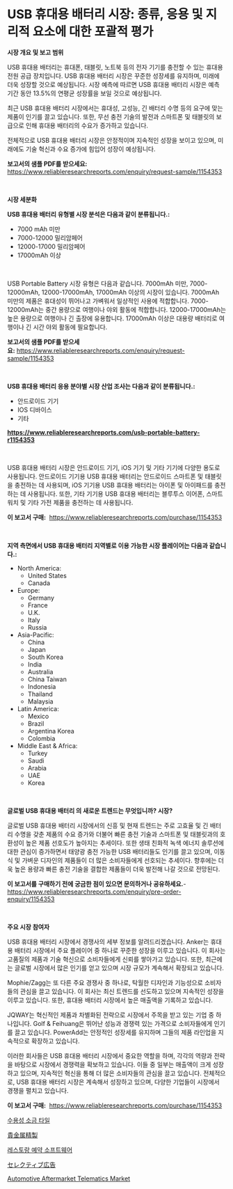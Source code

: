 <p><h1>USB 휴대용 배터리 시장: 종류, 응용 및 지리적 요소에 대한 포괄적 평가</h1></p><p><strong>시장 개요 및 보고 범위</strong></p>
<p><p>USB 휴대용 배터리는 휴대폰, 태블릿, 노트북 등의 전자 기기를 충전할 수 있는 휴대용 전원 공급 장치입니다. USB 휴대용 배터리 시장은 꾸준한 성장세를 유지하며, 미래에 더욱 성장할 것으로 예상됩니다. 시장 예측에 따르면 USB 휴대용 배터리 시장은 예측 기간 동안 13.5%의 연평균 성장률을 보일 것으로 예상됩니다.</p><p>최근 USB 휴대용 배터리 시장에서는 휴대성, 고성능, 긴 배터리 수명 등의 요구에 맞는 제품이 인기를 끌고 있습니다. 또한, 무선 충전 기술의 발전과 스마트폰 및 태블릿의 보급으로 인해 휴대용 배터리의 수요가 증가하고 있습니다.</p><p>전체적으로 USB 휴대용 배터리 시장은 안정적이며 지속적인 성장을 보이고 있으며, 미래에도 기술 혁신과 수요 증가에 힘입어 성장이 예상됩니다.</p></p>
<p><strong>보고서의 샘플 PDF를 받으세요:</strong> <a href="https://www.reliableresearchreports.com/enquiry/request-sample/1154353">https://www.reliableresearchreports.com/enquiry/request-sample/1154353</a></p>
<p>&nbsp;</p>
<p><strong>시장 세분화</strong></p>
<p><strong>USB 휴대용 배터리 유형별 시장 분석은 다음과 같이 분류됩니다.:</strong></p>
<p><ul><li>7000 mAh 미만</li><li>7000-12000 밀리암페어</li><li>12000-17000 밀리암페어</li><li>17000mAh 이상</li></ul></p>
<p>&nbsp;</p>
<p><p>USB Portable Battery 시장 유형은 다음과 같습니다. 7000mAh 미만, 7000-12000mAh, 12000-17000mAh, 17000mAh 이상의 시장이 있습니다. 7000mAh 미만의 제품은 휴대성이 뛰어나고 가벼워서 일상적인 사용에 적합합니다. 7000-12000mAh는 중간 용량으로 여행이나 야외 활동에 적합합니다. 12000-17000mAh는 높은 용량으로 여행이나 긴 출장에 유용합니다. 17000mAh 이상은 대용량 배터리로 여행이나 긴 시간 야외 활동에 필요합니다.</p></p>
<p><strong>보고서의 샘플 PDF를 받으세요:</strong>&nbsp;<a href="https://www.reliableresearchreports.com/enquiry/request-sample/1154353">https://www.reliableresearchreports.com/enquiry/request-sample/1154353</a></p>
<p>&nbsp;</p>
<p><strong> USB 휴대용 배터리 응용 분야별 시장 산업 조사는 다음과 같이 분류됩니다.:</strong></p>
<p><ul><li>안드로이드 기기</li><li>IOS 디바이스</li><li>기타</li></ul></p>
<p><strong><a href="https://www.reliableresearchreports.com/usb-portable-battery-r1154353">https://www.reliableresearchreports.com/usb-portable-battery-r1154353</a></strong></p>
<p>&nbsp;</p>
<p><p>USB 휴대용 배터리 시장은 안드로이드 기기, iOS 기기 및 기타 기기에 다양한 용도로 사용됩니다. 안드로이드 기기용 USB 휴대용 배터리는 안드로이드 스마트폰 및 태블릿을 충전하는 데 사용되며, iOS 기기용 USB 휴대용 배터리는 아이폰 및 아이패드를 충전하는 데 사용됩니다. 또한, 기타 기기용 USB 휴대용 배터리는 블루투스 이어폰, 스마트워치 및 기타 가전 제품을 충전하는 데 사용됩니다.</p></p>
<p><strong>이 보고서 구매:</strong>&nbsp; <a href="https://www.reliableresearchreports.com/purchase/1154353">https://www.reliableresearchreports.com/purchase/1154353</a></p>
<p>&nbsp;</p>
<p><strong>지역 측면에서 USB 휴대용 배터리 지역별로 이용 가능한 시장 플레이어는 다음과 같습니다.:</strong></p>
<p><ul>
    <li>
        North America:
        <ul>
            <li>United States</li>
            <li>Canada</li>
        </ul>
    </li>
    <li>
        Europe:
        <ul>
            <li>Germany</li>
            <li>France</li>
            <li>U.K.</li>
            <li>Italy</li>
            <li>Russia</li>
        </ul>
    </li>
    <li>
        Asia-Pacific:
        <ul>
            <li>China</li>
            <li>Japan</li>
            <li>South Korea</li>
            <li>India</li>
            <li>Australia</li>
            <li>China Taiwan</li>
            <li>Indonesia</li>
            <li>Thailand</li>
            <li>Malaysia</li>
        </ul>
    </li>
    <li>
        Latin America:
        <ul>
            <li>Mexico</li>
            <li>Brazil</li>
            <li>Argentina Korea</li>
            <li>Colombia</li>
        </ul>
    </li>
    <li>
        Middle East & Africa:
        <ul>
            <li>Turkey</li>
            <li>Saudi</li>
            <li>Arabia</li>
            <li>UAE</li>
            <li>Korea</li>
        </ul>
    </li>
    </ul></p>
<p>&nbsp;</p>
<p><strong>글로벌 USB 휴대용 배터리 의 새로운 트렌드는 무엇입니까? 시장?</strong></p>
<p><p>글로벌 USB 휴대용 배터리 시장에서의 신흥 및 현재 트렌드는 주로 고효율 및 긴 배터리 수명을 갖춘 제품의 수요 증가와 더불어 빠른 충전 기술과 스마트폰 및 태블릿과의 호환성이 높은 제품 선호도가 높아지는 추세이다. 또한 생태 친화적 녹색 에너지 솔루션에 대한 관심이 증가하면서 태양광 충전 가능한 USB 배터리들도 인기를 끌고 있으며, 이동식 및 가벼운 디자인의 제품들이 더 많은 소비자들에게 선호되는 추세이다. 향후에는 더욱 높은 용량과 빠른 충전 기술을 결합한 제품들이 더욱 발전해 나갈 것으로 전망된다.</p></p>
<p><strong>이 보고서를 구매하기 전에 궁금한 점이 있으면 문의하거나 공유하세요.</strong>- <a href="https://www.reliableresearchreports.com/enquiry/pre-order-enquiry/1154353">https://www.reliableresearchreports.com/enquiry/pre-order-enquiry/1154353</a></p>
<p>&nbsp;</p>
<p><strong>주요 시장 참여자</strong></p>
<p><p>USB 휴대용 배터리 시장에서 경쟁사의 세부 정보를 알려드리겠습니다. Anker는 휴대용 배터리 시장에서 주요 플레이어 중 하나로 꾸준한 성장을 이루고 있습니다. 이 회사는 고품질의 제품과 기술 혁신으로 소비자들에게 신뢰를 쌓아가고 있습니다. 또한, 최근에는 글로벌 시장에서 많은 인기를 얻고 있으며 시장 규모가 계속해서 확장되고 있습니다.</p><p>Mophie/Zagg는 또 다른 주요 경쟁사 중 하나로, 탁월한 디자인과 기능성으로 소비자들의 관심을 끌고 있습니다. 이 회사는 최신 트렌드를 선도하고 있으며 지속적인 성장을 이루고 있습니다. 또한, 휴대용 배터리 시장에서 높은 매출액을 기록하고 있습니다.</p><p>JQWAY는 혁신적인 제품과 차별화된 전략으로 시장에서 주목을 받고 있는 기업 중 하나입니다. Golf & Feihuang은 뛰어난 성능과 경쟁력 있는 가격으로 소비자들에게 인기를 끌고 있습니다. PowerAdd는 안정적인 성장세를 유지하며 그들의 제품 라인업을 지속적으로 확장하고 있습니다.</p><p>이러한 회사들은 USB 휴대용 배터리 시장에서 중요한 역할을 하며, 각각의 역량과 전략을 바탕으로 시장에서 경쟁력을 확보하고 있습니다. 이들 중 일부는 매출액이 크게 성장하고 있으며, 지속적인 혁신을 통해 더 많은 소비자들의 관심을 끌고 있습니다. 전체적으로, USB 휴대용 배터리 시장은 계속해서 성장하고 있으며, 다양한 기업들이 시장에서 경쟁을 펼치고 있습니다.</p></p>
<p><strong>이 보고서 구매:</strong>&nbsp;&nbsp;<a href="https://www.reliableresearchreports.com/purchase/1154353">https://www.reliableresearchreports.com/purchase/1154353</a></p>
<p><p><a href="https://medium.com/@stuartstehr2022/%EC%88%98%EC%9A%A9%EC%84%B1-%EC%86%94%ED%8A%B8-%ED%83%80%EC%9D%BC-%EC%8B%9C%EC%9E%A5-%EC%84%B1%EA%B3%B5%EC%A0%81%EC%9D%B8-%EB%B9%84%EC%A6%88%EB%8B%88%EC%8A%A4-%EC%A0%84%EB%9E%B5%EC%9D%98-%EC%97%B4%EC%87%A0-2031%EB%85%84%EA%B9%8C%EC%A7%80-%EC%98%88%EC%B8%A1-c86fda2ec4ef">수용성 소금 타일</a></p><p><a href="https://medium.com/@johndory19/%E8%B2%B4%E9%87%8D%E3%81%AA%E9%87%91%E5%B1%9E%E7%B2%BE%E8%A3%BD%E5%B8%82%E5%A0%B4%E3%81%AE%E8%A6%8F%E6%A8%A1%E3%81%8C-%E3%82%B0%E3%83%AD%E3%83%BC%E3%83%90%E3%83%AB%E7%94%A3%E6%A5%AD%E3%81%AB%E3%81%8A%E3%81%91%E3%82%8B%E6%9C%80%E9%81%A9%E3%81%AA%E3%83%9E%E3%83%BC%E3%82%B1%E3%83%86%E3%82%A3%E3%83%B3%E3%82%B0%E3%83%81%E3%83%A3%E3%83%8D%E3%83%AB%E3%82%92%E7%A4%BA%E3%81%97%E3%81%A6%E3%81%84%E3%81%BE%E3%81%99-8fc493fc0304">貴金属精製</a></p><p><a href="https://medium.com/@edenger9807/%EC%8B%9D%EB%8B%B9-%EC%98%88%EC%95%BD-%EC%86%8C%ED%94%84%ED%8A%B8%EC%9B%A8%EC%96%B4-%EC%8B%9C%EC%9E%A5-%EC%A2%85%EB%A5%98-%EC%9D%91%EC%9A%A9-%ED%94%84%EB%A1%9C%EA%B7%B8%EB%9E%A8-%EB%B0%8F-%EC%A7%80%EB%A6%AC%EB%B3%84-%EC%A2%85%ED%95%A9-%ED%8F%89%EA%B0%80-1080f6fa50b2">레스토랑 예약 소프트웨어</a></p><p><a href="https://medium.com/@urinalisis45667/%E9%81%B8%E6%8A%9E%E7%9A%84%E3%81%AA%E5%BA%83%E5%91%8A%E5%B8%82%E5%A0%B4%E3%81%AF-%E5%B8%82%E5%A0%B4%E3%82%B7%E3%82%A7%E3%82%A2-%E3%82%B5%E3%82%A4%E3%82%BA-%E3%81%8A%E3%82%88%E3%81%B32031%E5%B9%B4%E3%81%BE%E3%81%A7%E3%81%AE%E4%BA%88%E6%B8%AC%E3%81%AB%E7%84%A6%E7%82%B9%E3%82%92%E5%BD%93%E3%81%A6%E3%81%A6%E3%81%84%E3%81%BE%E3%81%99-704fc4ce123d">セレクティブ広告</a></p><p><a href="https://www.linkedin.com/pulse/automotive-aftermarket-telematics-market-comprehensive-report-d6cwf?trackingId=A0ZW3ynpxt651rkjgHbX8Q%3D%3D">Automotive Aftermarket Telematics Market</a></p></p>